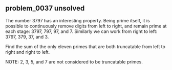 ## problem_0037 unsolved
The number 3797 has an interesting property. Being prime itself, it is
possible to continuously remove digits from left to right, and remain prime at
each stage: 3797, 797, 97, and 7. Similarly we can work from right to left:
3797, 379, 37, and 3.

Find the sum of the only eleven primes that are both truncatable from left to
right and right to left.

NOTE: 2, 3, 5, and 7 are not considered to be truncatable primes.

